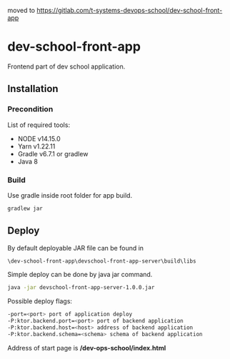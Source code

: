 moved to https://gitlab.com/t-systems-devops-school/dev-school-front-app

# dev-school-front-app
Frontend part of dev school application.

## Installation
### Precondition
List of required tools:
<ul>
    <li>NODE v14.15.0</li>
    <li>Yarn v1.22.11</li>
    <li>Gradle v6.7.1 or gradlew</li>
    <li>Java 8</li>
</ul>

### Build

Use gradle inside root folder for app build.

```bash
gradlew jar
```

## Deploy

By default deployable JAR file can be found in
```bash
\dev-school-front-app\devschool-front-app-server\build\libs
```

Simple deploy can be done by java jar command.
```bash
java -jar devschool-front-app-server-1.0.0.jar
```
Possible deploy flags:
```bash
-port=<port> port of application deploy
-P:ktor.backend.port=<port> port of backend application
-P:ktor.backend.host=<host> address of backend application     
-P:ktor.backend.schema=<schema> schema of backend application   
```

Address of start page is <b>/dev-ops-school/index.html</b>

